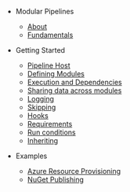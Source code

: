 <!-- docs/_sidebar.md -->
- Modular Pipelines
  - [About](/?id=about "About Modular Pipelines")
  - [Fundamentals](fundamentals "Fundamentals")

- Getting Started
  - [Pipeline Host](getting-started/pipeline-host "Pipeline Host")
  - [Defining Modules](getting-started/defining-modules "Defining Modules")
  - [Execution and Dependencies](getting-started/execution-and-dependencies "Execution and Dependencies")
  - [Sharing data across modules](getting-started/sharing-data "Sharing Data amongst Modules")
  - [Logging](getting-started/logging "Logging")
  - [Skipping](getting-started/skipping "Skipping")
  - [Hooks](getting-started/hooks "Hooks")
  - [Requirements](getting-started/requirements "Requirements")
  - [Run conditions](getting-started/run-conditions "Run conditions")
  - [Inheriting](getting-started/inheriting "Inheriting")

- Examples
  - [Azure Resource Provisioning](/examples/azure-example "Azure Resource Provisioning")
  - [NuGet Publishing](/examples/dotnet-test-build-publish "NuGet Publishing")